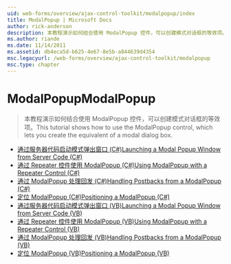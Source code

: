 ```yaml
---
uid: web-forms/overview/ajax-control-toolkit/modalpopup/index
title: ModalPopup | Microsoft Docs
author: rick-anderson
description: 本教程演示如何结合使用 ModalPopup 控件，可以创建模式对话框的等效项。
ms.author: riande
ms.date: 11/14/2011
ms.assetid: db4eca5d-b625-4e67-8e5b-a844639d4354
msc.legacyurl: /web-forms/overview/ajax-control-toolkit/modalpopup
msc.type: chapter
---
```

<a name="modalpopup"></a><span data-ttu-id="6956f-103">ModalPopup</span><span class="sxs-lookup"><span data-stu-id="6956f-103">ModalPopup</span></span>
====================
> <span data-ttu-id="6956f-104">本教程演示如何结合使用 ModalPopup 控件，可以创建模式对话框的等效项。</span><span class="sxs-lookup"><span data-stu-id="6956f-104">This tutorial shows how to use the ModalPopup control, which lets you create the equivalent of a modal dialog box.</span></span>


- [<span data-ttu-id="6956f-105">通过服务器代码启动模式弹出窗口 (C#)</span><span class="sxs-lookup"><span data-stu-id="6956f-105">Launching a Modal Popup Window from Server Code (C#)</span></span>](launching-a-modal-popup-window-from-server-code-cs.md)
- [<span data-ttu-id="6956f-106">通过 Repeater 控件使用 ModalPopup (C#)</span><span class="sxs-lookup"><span data-stu-id="6956f-106">Using ModalPopup with a Repeater Control (C#)</span></span>](using-modalpopup-with-a-repeater-control-cs.md)
- [<span data-ttu-id="6956f-107">通过 ModalPopup 处理回发 (C#)</span><span class="sxs-lookup"><span data-stu-id="6956f-107">Handling Postbacks from a ModalPopup (C#)</span></span>](handling-postbacks-from-a-modalpopup-cs.md)
- [<span data-ttu-id="6956f-108">定位 ModalPopup (C#)</span><span class="sxs-lookup"><span data-stu-id="6956f-108">Positioning a ModalPopup (C#)</span></span>](positioning-a-modalpopup-cs.md)
- [<span data-ttu-id="6956f-109">通过服务器代码启动模式弹出窗口 (VB)</span><span class="sxs-lookup"><span data-stu-id="6956f-109">Launching a Modal Popup Window from Server Code (VB)</span></span>](launching-a-modal-popup-window-from-server-code-vb.md)
- [<span data-ttu-id="6956f-110">通过 Repeater 控件使用 ModalPopup (VB)</span><span class="sxs-lookup"><span data-stu-id="6956f-110">Using ModalPopup with a Repeater Control (VB)</span></span>](using-modalpopup-with-a-repeater-control-vb.md)
- [<span data-ttu-id="6956f-111">通过 ModalPopup 处理回发 (VB)</span><span class="sxs-lookup"><span data-stu-id="6956f-111">Handling Postbacks from a ModalPopup (VB)</span></span>](handling-postbacks-from-a-modalpopup-vb.md)
- [<span data-ttu-id="6956f-112">定位 ModalPopup (VB)</span><span class="sxs-lookup"><span data-stu-id="6956f-112">Positioning a ModalPopup (VB)</span></span>](positioning-a-modalpopup-vb.md)
